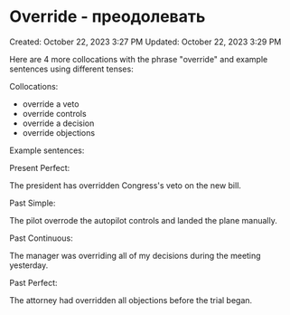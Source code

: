 # Override - преодолевать

Created: October 22, 2023 3:27 PM
Updated: October 22, 2023 3:29 PM

Here are 4 more collocations with the phrase "override" and example sentences using different tenses:

Collocations:

- override a veto
- override controls
- override a decision
- override objections

Example sentences:

Present Perfect:

The president has overridden Congress's veto on the new bill.

Past Simple:

The pilot overrode the autopilot controls and landed the plane manually.

Past Continuous:

The manager was overriding all of my decisions during the meeting yesterday.

Past Perfect:

The attorney had overridden all objections before the trial began.